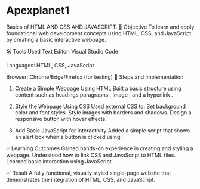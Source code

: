 # Apexplanet1
Basics of HTML AND CSS AND JAVASCRIPT.
🎯 Objective
To learn and apply foundational web development concepts using HTML, CSS, and JavaScript by creating a basic interactive webpage.

🛠️ Tools Used
Text Editor: Visual Studio Code

Languages: HTML, CSS, JavaScript

Browser: Chrome/Edge/Firefox (for testing)
📌 Steps and Implementation
1. Create a Simple Webpage Using HTML
Built a basic structure using content such as headings  paragraphs , image , and a hyperlink .

2. Style the Webpage Using CSS
Used external CSS to:
Set background color and font styles.
Style images with borders and shadows.
Design a responsive button with hover effects.

3. Add Basic JavaScript for Interactivity
Added a simple script that shows an alert box when a button is clicked using:

💡 Learning Outcomes
Gained hands-on experience in creating and styling a webpage.
Understood how to link CSS and JavaScript to HTML files.
Learned basic interaction using JavaScript.

✅ Result
A fully functional, visually styled single-page website that demonstrates the integration of HTML, CSS, and JavaScript.

